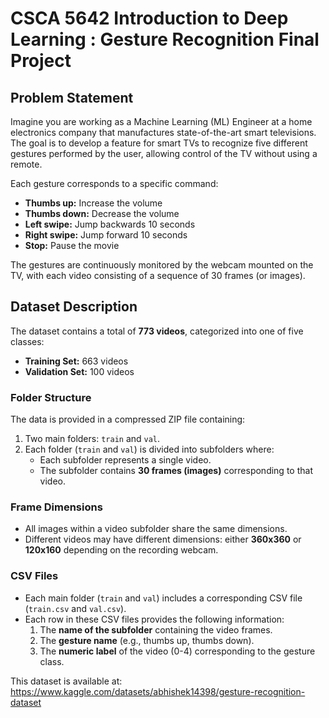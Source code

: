 # CSCA 5642 Introduction to Deep Learning : Gesture Recognition Final Project

## Problem Statement

Imagine you are working as a Machine Learning (ML) Engineer at a home electronics company that manufactures state-of-the-art smart televisions. The goal is to develop a feature for smart TVs to recognize five different gestures performed by the user, allowing control of the TV without using a remote. 

Each gesture corresponds to a specific command:
- **Thumbs up:** Increase the volume
- **Thumbs down:** Decrease the volume
- **Left swipe:** Jump backwards 10 seconds
- **Right swipe:** Jump forward 10 seconds
- **Stop:** Pause the movie

The gestures are continuously monitored by the webcam mounted on the TV, with each video consisting of a sequence of 30 frames (or images).


## Dataset Description

The dataset contains a total of **773 videos**, categorized into one of five classes:
- **Training Set:** 663 videos
- **Validation Set:** 100 videos

### Folder Structure
The data is provided in a compressed ZIP file containing:
1. Two main folders: `train` and `val`.
2. Each folder (`train` and `val`) is divided into subfolders where:
   - Each subfolder represents a single video.
   - The subfolder contains **30 frames (images)** corresponding to that video.

### Frame Dimensions
- All images within a video subfolder share the same dimensions.
- Different videos may have different dimensions: either **360x360** or **120x160** depending on the recording webcam.

### CSV Files
- Each main folder (`train` and `val`) includes a corresponding CSV file (`train.csv` and `val.csv`).
- Each row in these CSV files provides the following information:
  1. The **name of the subfolder** containing the video frames.
  2. The **gesture name** (e.g., thumbs up, thumbs down).
  3. The **numeric label** of the video (0-4) corresponding to the gesture class.

This dataset is available at: https://www.kaggle.com/datasets/abhishek14398/gesture-recognition-dataset
